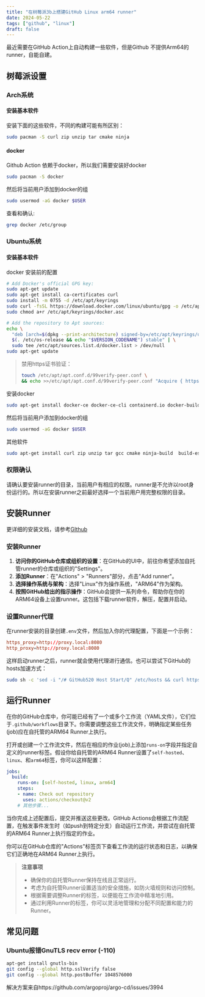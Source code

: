 ```yaml
---
title: "在树莓派3b上搭建GitHub Linux arm64 runner"
date: 2024-05-22
tags: ["github", "linux"]
draft: false
---
```

最近需要在GitHub Action上自动构建一些软件，但是Github 不提供Arm64的runner，自能自建。
## 树莓派设置
### Arch系统
#### 安装基本软件
安装下面的这些软件，不同的构建可能有所区别：
```bash
sudo pacman -S curl zip unzip tar cmake ninja
```
#### docker
Github Action 依赖于docker，所以我们需要安装好docker
```bash
sudo pacman -S docker
```
然后将当前用户添加到docker的组
```bash
sudo usermod -aG docker $USER
```
查看和确认:
```bash
grep docker /etc/group 
```

### Ubuntu系统

#### 安装基本软件

docker 安装前的配置

```bash
# Add Docker's official GPG key:
sudo apt-get update
sudo apt-get install ca-certificates curl
sudo install -m 0755 -d /etc/apt/keyrings
sudo curl -fsSL https://download.docker.com/linux/ubuntu/gpg -o /etc/apt/keyrings/docker.asc
sudo chmod a+r /etc/apt/keyrings/docker.asc

# Add the repository to Apt sources:
echo \
  "deb [arch=$(dpkg --print-architecture) signed-by=/etc/apt/keyrings/docker.asc] https://download.docker.com/linux/ubuntu \
  $(. /etc/os-release && echo "$VERSION_CODENAME") stable" | \
  sudo tee /etc/apt/sources.list.d/docker.list > /dev/null
sudo apt-get update
```

>禁用https证书验证：
>
>```bash
>touch /etc/apt/apt.conf.d/99verify-peer.conf \
>&& echo >>/etc/apt/apt.conf.d/99verify-peer.conf "Acquire { https::Verify-Peer false }"
>```

安装docker

```bash
sudo apt-get install docker-ce docker-ce-cli containerd.io docker-buildx-plugin docker-compose-plugin
```
然后将当前用户添加到docker的组
```bash
sudo usermod -aG docker $USER
```

其他软件

```bash
sudo apt-get install curl zip unzip tar gcc cmake ninja-build  build-essential nasm
```

### 权限确认

请确认要安装runner的目录，当前用户有相应的权限。runner是不允许以root身份运行的。所以在安装runner之前最好选择一个当前用户用完整权限的目录。

## 安装Runner

更详细的安装文档，请参考[GIthub](https://docs.github.com/en/actions/hosting-your-own-runners/managing-self-hosted-runners/about-self-hosted-runners)

### 安装Runner

1. **访问你的GitHub仓库或组织的设置**：在GitHub的UI中，前往你希望添加自托管runner的仓库或组织的"Settings"。
2. **添加Runner**：在"Actions" > "Runners"部分，点击"Add runner"。
3. **选择操作系统与架构**：选择"Linux"作为操作系统，"ARM64"作为架构。
4. **按照GitHub给出的指示操作**：GitHub会提供一系列命令，帮助你在你的ARM64设备上设置runner。这包括下载runner软件，解压，配置并启动。

### 设置Runner代理

在runner安装的目录创建`.env`文件，然后加入你的代理配置，下面是一个示例：

```toml
https_proxy=http://proxy.local:8080
http_proxy=http://proxy.local:8080
```

这样启动runner之后，runner就会使用代理进行通信。也可以尝试下GitHub的hosts加速方式：

```bash
sudo sh -c 'sed -i "/# GitHub520 Host Start/Q" /etc/hosts && curl https://raw.hellogithub.com/hosts >> /etc/hosts'
```

## 运行Runner

在你的GitHub仓库中，你可能已经有了一个或多个工作流（YAML文件），它们位于`.github/workflows`目录下。你需要调整这些工作流文件，明确指定某些任务(job)应在自托管的ARM64 Runner上执行。

打开或创建一个工作流文件，然后在相应的作业(job)上添加`runs-on`字段并指定自定义的runner标签。假设你给自托管的ARM64 Runner设置了`self-hosted`、`linux`、和`arm64`标签，你可以这样配置：

```yaml
jobs:
  build:
    runs-on: [self-hosted, linux, arm64]
    steps:
    - name: Check out repository
      uses: actions/checkout@v2
    # 其他步骤...
```

当你完成上述配置后，提交并推送这些更改。GitHub Actions会根据工作流配置，在触发事件发生时（如push到特定分支）自动运行工作流，并尝试在自托管的ARM64 Runner上执行指定的作业。

你可以在GitHub仓库的"Actions"标签页下查看工作流的运行状态和日志，以确保它们正确地在ARM64 Runner上执行。

>**注意事项**
>
>- 确保你的自托管Runner保持在线且正常运行。
>- 考虑为自托管Runner设置适当的安全措施，如防火墙规则和访问控制。
>- 根据需要调整Runner的标签，以便能在工作流中精准地引用。
>- 通过利用Runner的标签，你可以灵活地管理和分配不同配置和能力的Runner。

## 常见问题

### Ubuntu报错GnuTLS recv error (-110)

```bash
apt-get install gnutls-bin
git config --global http.sslVerify false
git config --global http.postBuffer 1048576000
```

解决方案来自https://github.com/argoproj/argo-cd/issues/3994
